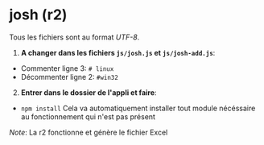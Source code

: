 # josh (r2)
Tous les fichiers sont au format *UTF-8*.

1. **A changer dans les fichiers `js/josh.js` et `js/josh-add.js`**:
  * Commenter ligne 3: `# linux`
  * Décommenter ligne 2: `#win32`
2. **Entrer dans le dossier de l'appli et faire**:
  * `npm install`
  Cela va automatiquement installer tout module nécéssaire au fonctionnement qui n'est pas présent

_Note_: La r2 fonctionne et génère le fichier Excel
